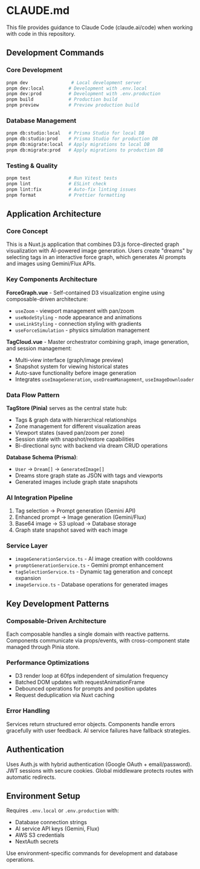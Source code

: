 # CLAUDE.md

This file provides guidance to Claude Code (claude.ai/code) when working with code in this repository.

## Development Commands

### Core Development
```bash
pnpm dev                # Local development server
pnpm dev:local         # Development with .env.local
pnpm dev:prod          # Development with .env.production
pnpm build             # Production build
pnpm preview           # Preview production build
```

### Database Management
```bash
pnpm db:studio:local   # Prisma Studio for local DB
pnpm db:studio:prod    # Prisma Studio for production DB
pnpm db:migrate:local  # Apply migrations to local DB
pnpm db:migrate:prod   # Apply migrations to production DB
```

### Testing & Quality
```bash
pnpm test              # Run Vitest tests
pnpm lint              # ESLint check
pnpm lint:fix          # Auto-fix linting issues
pnpm format            # Prettier formatting
```

## Application Architecture

### Core Concept
This is a Nuxt.js application that combines D3.js force-directed graph visualization with AI-powered image generation. Users create "dreams" by selecting tags in an interactive force graph, which generates AI prompts and images using Gemini/Flux APIs.

### Key Components Architecture

**ForceGraph.vue** - Self-contained D3 visualization engine using composable-driven architecture:
- `useZoom` - viewport management with pan/zoom
- `useNodeStyling` - node appearance and animations  
- `useLinkStyling` - connection styling with gradients
- `useForceSimulation` - physics simulation management

**TagCloud.vue** - Master orchestrator combining graph, image generation, and session management:
- Multi-view interface (graph/image preview)
- Snapshot system for viewing historical states
- Auto-save functionality before image generation
- Integrates `useImageGeneration`, `useDreamManagement`, `useImageDownloader`

### Data Flow Pattern

**TagStore (Pinia)** serves as the central state hub:
- Tags & graph data with hierarchical relationships
- Zone management for different visualization areas
- Viewport states (saved pan/zoom per zone)
- Session state with snapshot/restore capabilities
- Bi-directional sync with backend via dream CRUD operations

**Database Schema (Prisma)**:
- `User` → `Dream[]` → `GeneratedImage[]`
- Dreams store graph state as JSON with tags and viewports
- Generated images include graph state snapshots

### AI Integration Pipeline
1. Tag selection → Prompt generation (Gemini API)
2. Enhanced prompt → Image generation (Gemini/Flux)
3. Base64 image → S3 upload → Database storage
4. Graph state snapshot saved with each image

### Service Layer
- `imageGenerationService.ts` - AI image creation with cooldowns
- `promptGenerationService.ts` - Gemini prompt enhancement
- `tagSelectionService.ts` - Dynamic tag generation and concept expansion
- `imageService.ts` - Database operations for generated images

## Key Development Patterns

### Composable-Driven Architecture
Each composable handles a single domain with reactive patterns. Components communicate via props/events, with cross-component state managed through Pinia store.

### Performance Optimizations
- D3 render loop at 60fps independent of simulation frequency
- Batched DOM updates with requestAnimationFrame
- Debounced operations for prompts and position updates
- Request deduplication via Nuxt caching

### Error Handling
Services return structured error objects. Components handle errors gracefully with user feedback. AI service failures have fallback strategies.

## Authentication
Uses Auth.js with hybrid authentication (Google OAuth + email/password). JWT sessions with secure cookies. Global middleware protects routes with automatic redirects.

## Environment Setup
Requires `.env.local` or `.env.production` with:
- Database connection strings
- AI service API keys (Gemini, Flux)
- AWS S3 credentials
- NextAuth secrets

Use environment-specific commands for development and database operations.